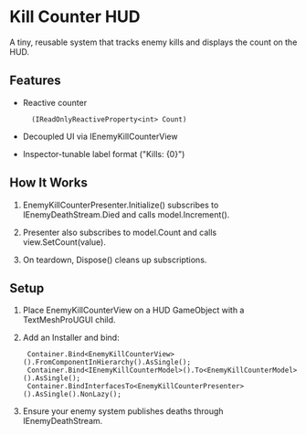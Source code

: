 # Kill Counter HUD

A tiny, reusable system that tracks enemy kills and displays the count on the HUD.

## Features

* Reactive counter 
        
        (IReadOnlyReactiveProperty<int> Count)

* Decoupled UI via IEnemyKillCounterView

* Inspector-tunable label format ("Kills: {0}")

## How It Works

1. EnemyKillCounterPresenter.Initialize() subscribes to IEnemyDeathStream.Died and calls model.Increment().

2. Presenter also subscribes to model.Count and calls view.SetCount(value).

3. On teardown, Dispose() cleans up subscriptions.

## Setup

1. Place EnemyKillCounterView on a HUD GameObject with a TextMeshProUGUI child.

2. Add an Installer and bind:

        Container.Bind<EnemyKillCounterView>().FromComponentInHierarchy().AsSingle();
        Container.Bind<IEnemyKillCounterModel>().To<EnemyKillCounterModel>().AsSingle();
        Container.BindInterfacesTo<EnemyKillCounterPresenter>().AsSingle().NonLazy();

3. Ensure your enemy system publishes deaths through IEnemyDeathStream.